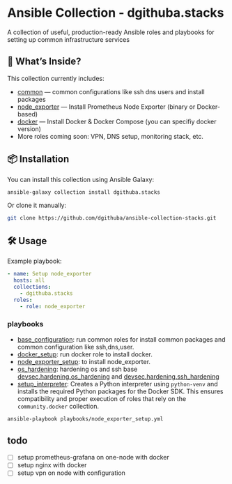 # Ansible Collection - dgithuba.stacks

A collection of useful, production-ready Ansible roles and playbooks for setting up common infrastructure services

## 🚀 What’s Inside?

This collection currently includes:

- [common](roles/common/) — common configurations like ssh dns users and install packages
- [node_exporter](roles/node_exporter/) — Install Prometheus Node Exporter (binary or Docker-based)
- [docker](roles/docker/) — Install Docker & Docker Compose (you can specifiy docker version)
- More roles coming soon: VPN, DNS setup, monitoring stack, etc.

## 📦 Installation

You can install this collection using Ansible Galaxy:

```bash
ansible-galaxy collection install dgithuba.stacks
```

Or clone it manually:
```bash
git clone https://github.com/dgithuba/ansible-collection-stacks.git
```

## 🛠️ Usage
Example playbook:
```yaml
- name: Setup node_exporter
  hosts: all
  collections:
    - dgithuba.stacks
  roles:
    - role: node_exporter
```
### playbooks
- [base_configuration](/playbooks/base_configuration.yml): run common roles for install common packages and common configuration like ssh,dns,user.
- [docker_setup](/playbooks/docker_setup.yml): run docker role to install docker.
- [node_exporter_setup](/playbooks/node_exporter_setup.yml): to install node_exporter.
- [os_hardening](/playbooks/os_hardening.yml): hardening os and ssh base [devsec.hardening.os_hardening](https://github.com/dev-sec/ansible-collection-hardening/tree/master/roles/os_hardening) and [devsec.hardening.ssh_hardening](https://github.com/dev-sec/ansible-collection-hardening/tree/master/roles/ssh_hardening)
- [setup_interpreter](/playbooks/setup_interpreter.yml): Creates a Python interpreter using `python-venv` and installs the required Python packages for the Docker SDK. This ensures compatibility and proper execution of roles that rely on the `community.docker` collection.

```bash
ansible-playbook playbooks/node_exporter_setup.yml
```
## todo
- [ ] setup prometheus-grafana on one-node with docker
- [ ] setup nginx with docker
- [ ] setup vpn on node with configuration
